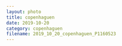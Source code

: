 ```yaml
---
layout: photo
title: copenhaguen
date: 2019-10-20
category: copenhaguen
filename: 2019_10_20_copenhaguen_P1160523
---
```

